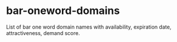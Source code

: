 # bar-oneword-domains
List of bar one word domain names with availability, expiration date, attractiveness, demand score.
